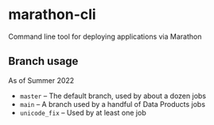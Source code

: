 # marathon-cli
Command line tool for deploying applications via Marathon

## Branch usage
As of Summer 2022
- `master` – The default branch, used by about a dozen jobs
- `main` – A branch used by a handful of Data Products jobs
- `unicode_fix` – Used by at least one job 